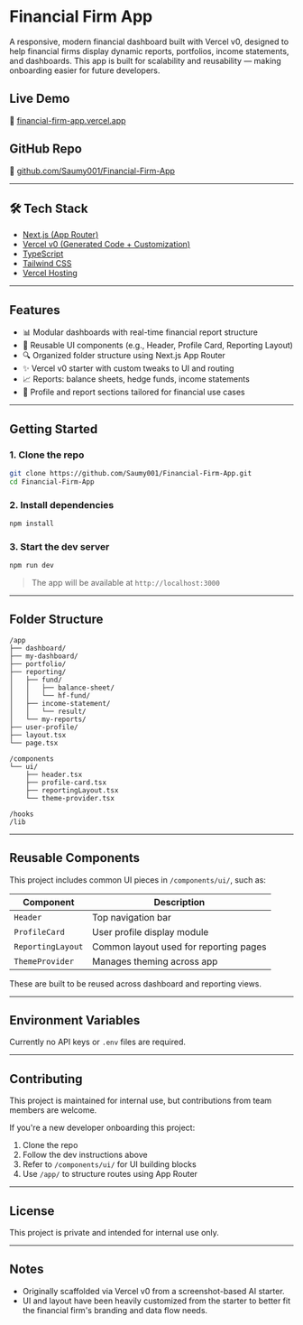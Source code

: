 # Financial Firm App 

A responsive, modern financial dashboard built with Vercel v0, designed to help financial firms display dynamic reports, portfolios, income statements, and dashboards. This app is built for scalability and reusability — making onboarding easier for future developers.

##  Live Demo

🔗 [financial-firm-app.vercel.app](https://financial-firm-app.vercel.app/)

## GitHub Repo

🔗 [github.com/Saumy001/Financial-Firm-App](https://github.com/Saumy001/Financial-Firm-App)

---

## 🛠 Tech Stack

- [Next.js (App Router)](https://nextjs.org/docs/app)
- [Vercel v0 (Generated Code + Customization)](https://vercel.com)
- [TypeScript](https://www.typescriptlang.org/)
- [Tailwind CSS](https://tailwindcss.com/)
- [Vercel Hosting](https://vercel.com)

---

##  Features

- 📊 Modular dashboards with real-time financial report structure
- 🔁 Reusable UI components (e.g., Header, Profile Card, Reporting Layout)
- 🔍 Organized folder structure using Next.js App Router
- ✨ Vercel v0 starter with custom tweaks to UI and routing
- 📈 Reports: balance sheets, hedge funds, income statements
- 🔐 Profile and report sections tailored for financial use cases

---

##  Getting Started

### 1. Clone the repo

```bash
git clone https://github.com/Saumy001/Financial-Firm-App.git
cd Financial-Firm-App
```

### 2. Install dependencies

```bash
npm install
```

### 3. Start the dev server

```bash
npm run dev
```

> The app will be available at `http://localhost:3000`

---

##  Folder Structure

```
/app
├── dashboard/
├── my-dashboard/
├── portfolio/
├── reporting/
│   ├── fund/
│   │   ├── balance-sheet/
│   │   └── hf-fund/
│   ├── income-statement/
│   │   └── result/
│   └── my-reports/
├── user-profile/
├── layout.tsx
└── page.tsx

/components
└── ui/
    ├── header.tsx
    ├── profile-card.tsx
    ├── reportingLayout.tsx
    └── theme-provider.tsx

/hooks
/lib
```

---

## Reusable Components

This project includes common UI pieces in `/components/ui/`, such as:

| Component         | Description                          |
|------------------|--------------------------------------|
| `Header`         | Top navigation bar                   |
| `ProfileCard`    | User profile display module          |
| `ReportingLayout`| Common layout used for reporting pages |
| `ThemeProvider`  | Manages theming across app           |

These are built to be reused across dashboard and reporting views.

---

##  Environment Variables

Currently no API keys or `.env` files are required.

---

## Contributing

This project is maintained for internal use, but contributions from team members are welcome.

If you're a new developer onboarding this project:
1. Clone the repo
2. Follow the dev instructions above
3. Refer to `/components/ui/` for UI building blocks
4. Use `/app/` to structure routes using App Router

---

## License

This project is private and intended for internal use only.

---

## Notes

- Originally scaffolded via Vercel v0 from a screenshot-based AI starter.
- UI and layout have been heavily customized from the starter to better fit the financial firm's branding and data flow needs.